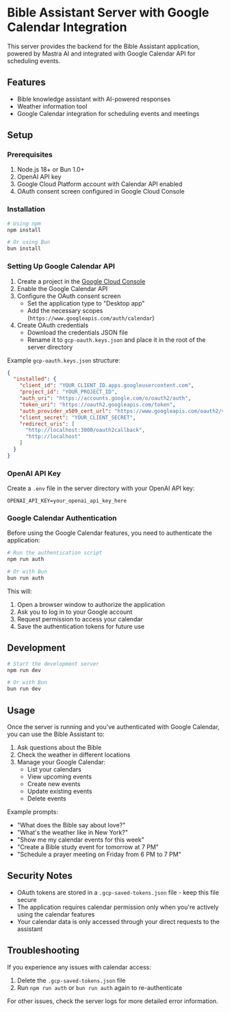 # Bible Assistant Server with Google Calendar Integration

This server provides the backend for the Bible Assistant application, powered by Mastra AI and integrated with Google Calendar API for scheduling events.

## Features

- Bible knowledge assistant with AI-powered responses
- Weather information tool
- Google Calendar integration for scheduling events and meetings

## Setup

### Prerequisites

1. Node.js 18+ or Bun 1.0+
2. OpenAI API key
3. Google Cloud Platform account with Calendar API enabled
4. OAuth consent screen configured in Google Cloud Console

### Installation

```bash
# Using npm
npm install

# Or using Bun
bun install
```

### Setting Up Google Calendar API

1. Create a project in the [Google Cloud Console](https://console.cloud.google.com/)
2. Enable the Google Calendar API
3. Configure the OAuth consent screen
   - Set the application type to "Desktop app"
   - Add the necessary scopes (`https://www.googleapis.com/auth/calendar`)
4. Create OAuth credentials
   - Download the credentials JSON file
   - Rename it to `gcp-oauth.keys.json` and place it in the root of the server directory

Example `gcp-oauth.keys.json` structure:

```json
{
  "installed": {
    "client_id": "YOUR_CLIENT_ID.apps.googleusercontent.com",
    "project_id": "YOUR_PROJECT_ID",
    "auth_uri": "https://accounts.google.com/o/oauth2/auth",
    "token_uri": "https://oauth2.googleapis.com/token",
    "auth_provider_x509_cert_url": "https://www.googleapis.com/oauth2/v1/certs",
    "client_secret": "YOUR_CLIENT_SECRET",
    "redirect_uris": [
      "http://localhost:3000/oauth2callback",
      "http://localhost"
    ]
  }
}
```

### OpenAI API Key

Create a `.env` file in the server directory with your OpenAI API key:

```
OPENAI_API_KEY=your_openai_api_key_here
```

### Google Calendar Authentication

Before using the Google Calendar features, you need to authenticate the application:

```bash
# Run the authentication script
npm run auth

# Or with Bun
bun run auth
```

This will:

1. Open a browser window to authorize the application
2. Ask you to log in to your Google account
3. Request permission to access your calendar
4. Save the authentication tokens for future use

## Development

```bash
# Start the development server
npm run dev

# Or with Bun
bun run dev
```

## Usage

Once the server is running and you've authenticated with Google Calendar, you can use the Bible Assistant to:

1. Ask questions about the Bible
2. Check the weather in different locations
3. Manage your Google Calendar:
   - List your calendars
   - View upcoming events
   - Create new events
   - Update existing events
   - Delete events

Example prompts:

- "What does the Bible say about love?"
- "What's the weather like in New York?"
- "Show me my calendar events for this week"
- "Create a Bible study event for tomorrow at 7 PM"
- "Schedule a prayer meeting on Friday from 6 PM to 7 PM"

## Security Notes

- OAuth tokens are stored in a `.gcp-saved-tokens.json` file - keep this file secure
- The application requires calendar permission only when you're actively using the calendar features
- Your calendar data is only accessed through your direct requests to the assistant

## Troubleshooting

If you experience any issues with calendar access:

1. Delete the `.gcp-saved-tokens.json` file
2. Run `npm run auth` or `bun run auth` again to re-authenticate

For other issues, check the server logs for more detailed error information.

